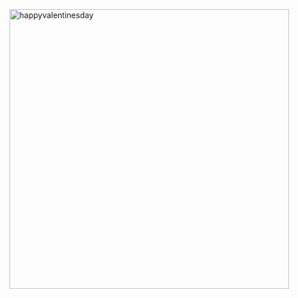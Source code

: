 
<img width="500" alt="happyvalentinesday" src="https://user-images.githubusercontent.com/78624317/218669610-aa26f2d5-6304-44ff-84e6-26ada1a87d50.PNG">


